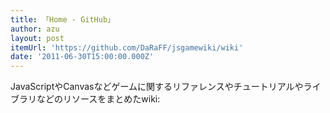 ```yaml
---
title: 「Home - GitHub」
author: azu
layout: post
itemUrl: 'https://github.com/DaRaFF/jsgamewiki/wiki'
date: '2011-06-30T15:00:00.000Z'
---
```

JavaScriptやCanvasなどゲームに関するリファレンスやチュートリアルやライブラリなどのリソースをまとめたwiki:
